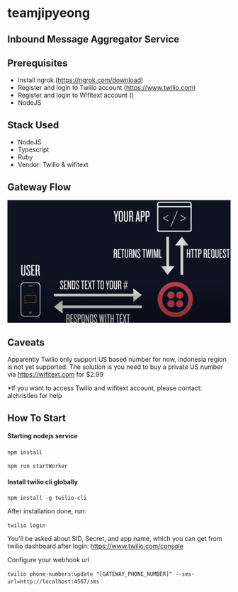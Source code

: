# teamjipyeong
## Inbound Message Aggregator Service

## Prerequisites
- Install ngrok (https://ngrok.com/download)
- Register and login to Twilio account (https://www.twilio.com)
- Register and login to Wifitext account ()
- NodeJS

## Stack Used
- NodeJS
- Typescript
- Ruby
- Vendor: Twilio & wifitext

## Gateway Flow
![Import](./img/gateway-flow.png)

## Caveats
Apparently Twilio only support US based number for now, indonesia region is not yet supported. The solution is you need to buy a private US number via https://wifitext.com for $2.99

*If you want to access Twilio and wifitext account, please contact: alchristleo for help

## How To Start

#### Starting nodejs service
```npm install```

```npm run startWorker```

#### Install twilio cli globally
```npm install -g twilio-cli```

After installation done, run:

```twilio login```

You'll be asked about SID, Secret, and app name, which you can get from twilio dashboard after login: https://www.twilio.com/console

Configure your webhook url

```twilio phone-numbers:update "[GATEWAY_PHONE_NUMBER]" --sms-url=http://localhost:4567/sms```

